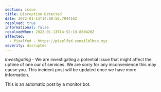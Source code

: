 ```yaml
---
section: issue
title: Disruption Detected
date: 2022-01-13T14:50:55.794410Z
resolved: true
informational: false
resolvedWhen: 2022-01-13T14:52:10.880420Z
affected:
  - Pixelfed - https://pixelfed.esmailelbob.xyz
severity: disrupted
---
```

*Investigating* - We are investigating a potential issue that might affect the uptime of one our of services. We are sorry for any inconvenience this may cause you. This incident post will be updated once we have more information.

This is an automatic post by a monitor bot.
        